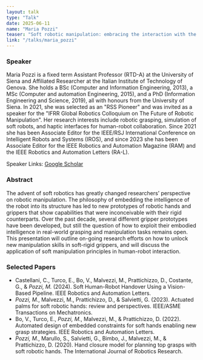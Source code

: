 ```yaml
---
layout: talk
type: "Talk"
date: 2025-06-11
name: "Maria Pozzi"
teaser: "Soft robotic manipulation: embracing the interaction with the real world"
link: "/talks/maria_pozzi"
---
```


### Speaker 
Maria Pozzi is a fixed term Assistant Professor (RTD-A) at the University of Siena and Affiliated Researcher at the Italian Institute of Technology of Genova. She holds a BSc (Computer and Information Engineering, 2013), a MSc (Computer and automation Engineering, 2015), and a PhD (Information Engineering and Science, 2019), all with honours from the University of Siena. In 2021, she was selected as an "RSS Pioneer" and was invited as a speaker for the "IFRR Global Robotics Colloquium on The Future of Robotic Manipulation". Her research interests include robotic grasping, simulation of soft robots, and haptic interfaces for human-robot collaboration. Since 2021 she has been Associate Editor for the IEEE/RSJ International Conference on Intelligent Robots and Systems (IROS), and since 2023 she has been Associate Editor for the IEEE Robotics and Automation Magazine (RAM) and the IEEE Robotics and Automation Letters (RA-L).  

Speaker Links: [Google Scholar](https://scholar.google.it/citations?user=aHNO1N8AAAAJ&hl=en)

### Abstract 
The advent of soft robotics has greatly changed researchers’ perspective on robotic manipulation. The philosophy of embedding the intelligence of the robot into its structure has led to new
prototypes of robotic hands and grippers that show capabilities that were inconceivable with their rigid counterparts. Over the past decade, several different gripper prototypes have been developed, but still the question of how to exploit their embodied intelligence in real-world grasping and manipulation tasks remains open. This presentation will outline on-going research efforts on how to unlock new manipulation skills in soft-rigid grippers, and will discuss the application of soft manipulation principles in human-robot interaction.

### Selected Papers
* Castellani, C., Turco, E., Bo, V., Malvezzi, M., Prattichizzo, D., Costante, G., & *Pozzi, M.* (2024). Soft Human-Robot Handover Using a Vision-Based Pipeline. IEEE Robotics and Automation Letters.
* *Pozzi, M.*, Malvezzi, M., Prattichizzo, D., & Salvietti, G. (2023). Actuated palms for soft robotic hands: review and perspectives. IEEE/ASME Transactions on Mechatronics.
* Bo, V., Turco, E., *Pozzi, M.*, Malvezzi, M., & Prattichizzo, D. (2022). Automated design of embedded constraints for soft hands enabling new grasp strategies. IEEE Robotics and Automation Letters.
* *Pozzi, M.*, Marullo, S., Salvietti, G., Bimbo, J., Malvezzi, M., & Prattichizzo, D. (2020). Hand closure model for planning top grasps with soft robotic hands. The International Journal of Robotics Research.
